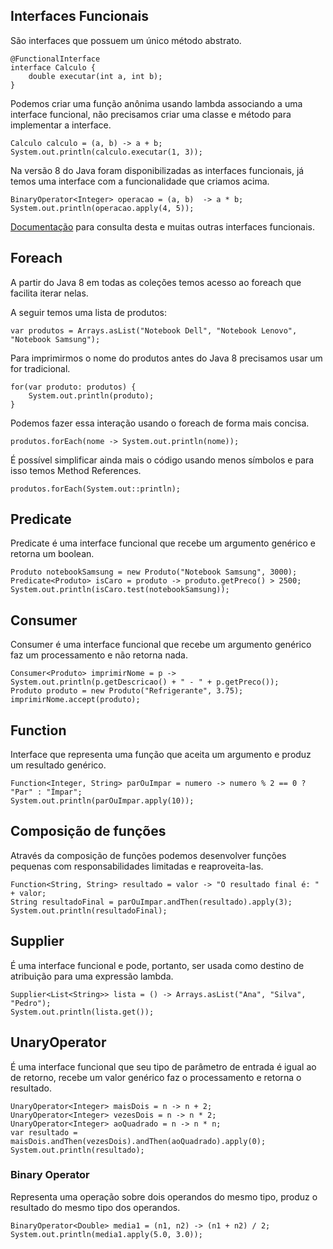 ## Interfaces Funcionais

São interfaces que possuem um único método abstrato.

```
@FunctionalInterface
interface Calculo {
    double executar(int a, int b);
}
```

Podemos criar uma função anônima usando lambda associando a uma interface funcional, não precisamos criar uma classe e método para implementar a interface.

```
Calculo calculo = (a, b) -> a + b;
System.out.println(calculo.executar(1, 3));
```

Na versão 8 do Java foram disponibilizadas as interfaces funcionais, já temos uma interface com a funcionalidade que criamos acima.

```
BinaryOperator<Integer> operacao = (a, b)  -> a * b;
System.out.println(operacao.apply(4, 5));
```

[Documentação](https://docs.oracle.com/javase/8/docs/api/java/util/function/package-summary.html) para consulta desta e muitas outras interfaces funcionais.

## Foreach

A partir do Java 8 em todas as coleções temos acesso ao foreach que facilita iterar nelas.

A seguir temos uma lista de produtos:

```
var produtos = Arrays.asList("Notebook Dell", "Notebook Lenovo", "Notebook Samsung");
```

Para imprimirmos o nome do produtos antes do Java 8 precisamos usar um for tradicional.

```
for(var produto: produtos) {
    System.out.println(produto);
}
```

Podemos fazer essa interação usando o foreach de forma mais concisa.

```
produtos.forEach(nome -> System.out.println(nome));
```

É possível simplificar ainda mais o código usando menos símbolos e para isso temos Method References.

```
produtos.forEach(System.out::println);
```

## Predicate

Predicate é uma interface funcional que recebe um argumento genérico e retorna um boolean.

```
Produto notebookSamsung = new Produto("Notebook Samsung", 3000);
Predicate<Produto> isCaro = produto -> produto.getPreco() > 2500;
System.out.println(isCaro.test(notebookSamsung));
```

## Consumer

Consumer é uma interface funcional que recebe um argumento genérico faz um processamento e não retorna nada.

```
Consumer<Produto> imprimirNome = p -> System.out.println(p.getDescricao() + " - " + p.getPreco());
Produto produto = new Produto("Refrigerante", 3.75);
imprimirNome.accept(produto);
```

## Function

Interface que representa uma função que aceita um argumento e produz um resultado genérico.

```
Function<Integer, String> parOuImpar = numero -> numero % 2 == 0 ? "Par" : "Ímpar";
System.out.println(parOuImpar.apply(10));
```

## Composição de funções

Através da composição de funções podemos desenvolver funções pequenas com responsabilidades limitadas
e reaproveita-las.

```
Function<String, String> resultado = valor -> "O resultado final é: " + valor;
String resultadoFinal = parOuImpar.andThen(resultado).apply(3);
System.out.println(resultadoFinal);
```

## Supplier

É uma interface funcional e pode, portanto, ser usada como destino de atribuição para uma expressão lambda.

```
Supplier<List<String>> lista = () -> Arrays.asList("Ana", "Silva", "Pedro");
System.out.println(lista.get());
```

## UnaryOperator

É uma interface funcional que seu tipo de parâmetro de entrada é igual ao de retorno, recebe um valor genérico faz o processamento e retorna o resultado.

```
UnaryOperator<Integer> maisDois = n -> n + 2;
UnaryOperator<Integer> vezesDois = n -> n * 2;
UnaryOperator<Integer> aoQuadrado = n -> n * n;
var resultado = maisDois.andThen(vezesDois).andThen(aoQuadrado).apply(0);
System.out.println(resultado);
```

### Binary Operator

Representa uma operação sobre dois operandos do mesmo tipo, produz o resultado do mesmo tipo dos operandos.

```
BinaryOperator<Double> media1 = (n1, n2) -> (n1 + n2) / 2;
System.out.println(media1.apply(5.0, 3.0));
```
